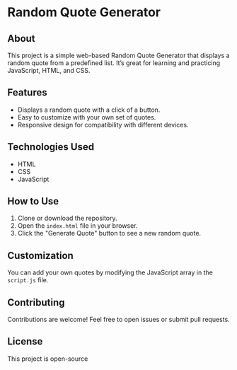 # Random Quote Generator  

## About  
This project is a simple web-based Random Quote Generator that displays a random quote from a predefined list. It’s great for learning and practicing JavaScript, HTML, and CSS.  

## Features  
- Displays a random quote with a click of a button.  
- Easy to customize with your own set of quotes.  
- Responsive design for compatibility with different devices.  

## Technologies Used  
- HTML  
- CSS  
- JavaScript  

## How to Use  
1. Clone or download the repository.  
2. Open the `index.html` file in your browser.  
3. Click the "Generate Quote" button to see a new random quote.  

## Customization  
You can add your own quotes by modifying the JavaScript array in the `script.js` file.  

## Contributing  
Contributions are welcome! Feel free to open issues or submit pull requests.  

## License  
This project is open-source   

